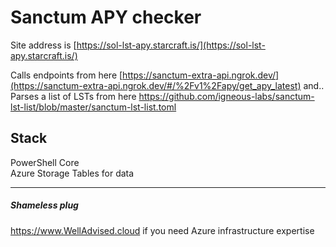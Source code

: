 # Sanctum APY checker

Site address is [https://sol-lst-apy.starcraft.is/](https://sol-lst-apy.starcraft.is/)

Calls endpoints from here [https://sanctum-extra-api.ngrok.dev/](https://sanctum-extra-api.ngrok.dev/#/%2Fv1%2Fapy/get_apy_latest) and..  
Parses a list of LSTs from here https://github.com/igneous-labs/sanctum-lst-list/blob/master/sanctum-lst-list.toml

## Stack
PowerShell Core  
Azure Storage Tables for data

***
##### Shameless plug  
https://www.WellAdvised.cloud if you need Azure infrastructure expertise
